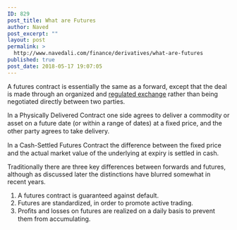 ```yaml
---
ID: 829
post_title: What are Futures
author: Naved
post_excerpt: ""
layout: post
permalink: >
  http://www.navedali.com/finance/derivatives/what-are-futures
published: true
post_date: 2018-05-17 19:07:05
---
```

A futures contract is essentially the same as a forward, except that the deal is made through an organized and <a href="https://en.wikipedia.org/wiki/Futures_exchange">regulated exchange</a> rather than being negotiated directly between two parties.

In a Physically Delivered Contract one side agrees to deliver a commodity or asset on a future date (or within a range of dates) at a ﬁxed price, and the other party agrees to take delivery.

In a Cash-Settled Futures Contract the difference between the ﬁxed price and the actual market value of the underlying at expiry is settled in cash.

Traditionally there are three key differences between forwards and futures, although as discussed later the distinctions have blurred somewhat in recent years.
<ol>
	<li>A futures contract is guaranteed against default.</li>
	<li>Futures are standardized, in order to promote active trading.</li>
	<li>Proﬁts and losses on futures are realized on a daily basis to prevent them from accumulating.</li>
</ol>